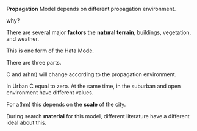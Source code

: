 **Propagation** Model depends on different propagation environment.

why?

There are several major **factors** the **natural terrain**, buildings, vegetation, and weather.

This is one form of the Hata Mode.

There are three parts.

C and a(hm) will change according to the propagation environment.

In Urban C equal to zero. At the same time, in the suburban and open environment have different values.

For a(hm) this depends on the **scale** of the city.

During search **material** for this model, different literature have a different ideal about this.